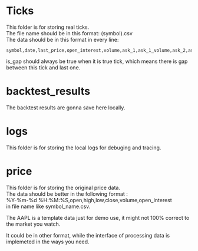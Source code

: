 #   Ticks   
This folder is for storing real ticks.      
The file name should be in this format: (symbol).csv    
The data should be in this format in every line:      
```
symbol,date,last_price,open_interest,volume,ask_1,ask_1_volume,ask_2,ask_2_volume,ask_3,ask_3_volume,ask_4,ask_4_volume,ask_5,ask_5_volume,bid_1,bid_1_volume,bid_2,bid_2_volume,bid_3,bid_3_volume,bid_4,bid_4_volume,bid_5,bid_5_volume,is_gap
```
is_gap should always be true when it is true tick, which means there is gap between this tick and last one.     
 
#   backtest_results    
The backtest results are gonna save here locally.   

#   logs    
This folder is for storing the local logs for debuging and tracing.

#   price   
This folder is for storing the original price data.     
The data should be better in the following format :     
%Y-%m-%d %H:%M:%S,open,high,low,close,volume,open_interest        
in file name like symbol_name.csv.      

The AAPL is a template data just for demo use, it might not 100% correct to     
the market you watch.

It could be in other format, while the interface of processing data is implemeted 
in the ways you need.
